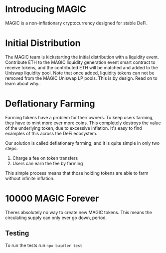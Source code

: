 # Introducing MAGIC

MAGIC is a non-inflationary cryptocurrency designed for stable DeFi.

# Initial Distribution

The MAGIC team is kickstarting the initial distribution with a liquidity event. Contribute ETH to the MAGIC liquidity generation event smart contract to receive tokens, and the contributed ETH will be matched and added to the Uniswap liquidity pool. Note that once added, liquidity tokens can not be removed from the MAGIC Uniswap LP pools. This is by design. Read on to learn about why..

# **Deflationary Farming**

Farming tokens have a problem for their owners. To keep users farming, they have to mint more ever more coins. This completely destroys the value of the underlying token, due to excessive inflation. It's easy to find examples of this across the DeFi ecosystem.

Our solution is called deflationary farming, and it is quite simple in only two steps:

1. Charge a fee on token transfers
2. Users can earn the fee by farming

This simple process means that those holding tokens are able to farm without infinite inflation.

# **10000 MAGIC Forever**

Theres absolutely no way to create new MAGIC tokens. This means the circulating supply can only ever go down, period.


## Testing

To run the tests run
``` npx buidler test ```
